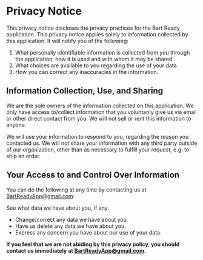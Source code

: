 # Privacy Notice
This privacy notice discloses the privacy practices for the Bart Ready application. This privacy notice applies solely to information collected by this application. It will notify you of the following:

1. What personally identifiable information is collected from you through the application, how it is used and with whom it may be shared.
2. What choices are available to you regarding the use of your data.
3. How you can correct any inaccuracies in the information.

## Information Collection, Use, and Sharing 
We are the sole owners of the information collected on this application. We only have access to/collect information that you voluntarily give us via email or other direct contact from you. We will not sell or rent this information to anyone.

We will use your information to respond to you, regarding the reason you contacted us. We will not share your information with any third party outside of our organization, other than as necessary to fulfill your request, e.g. to ship an order.

## Your Access to and Control Over Information 
You can do the following at any time by contacting us at BartReadyApp@gmail.com:

See what data we have about you, if any.
* Change/correct any data we have about you.
* Have us delete any data we have about you.
* Express any concern you have about our use of your data.

**If you feel that we are not abiding by this privacy policy, you should contact us immediately at BartReadyApp@gmail.com.**
